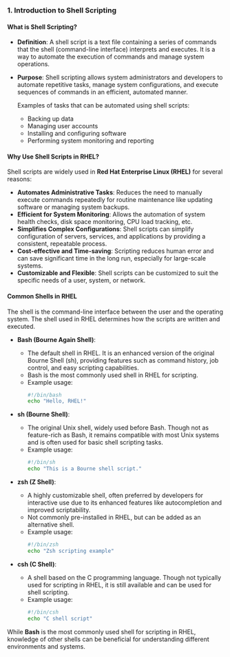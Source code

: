 ### **1. Introduction to Shell Scripting**

#### **What is Shell Scripting?**
- **Definition**: A shell script is a text file containing a series of commands that the shell (command-line interface) interprets and executes. It is a way to automate the execution of commands and manage system operations.
- **Purpose**: Shell scripting allows system administrators and developers to automate repetitive tasks, manage system configurations, and execute sequences of commands in an efficient, automated manner.

   Examples of tasks that can be automated using shell scripts:
   - Backing up data
   - Managing user accounts
   - Installing and configuring software
   - Performing system monitoring and reporting

#### **Why Use Shell Scripts in RHEL?**
Shell scripts are widely used in **Red Hat Enterprise Linux (RHEL)** for several reasons:
- **Automates Administrative Tasks**: Reduces the need to manually execute commands repeatedly for routine maintenance like updating software or managing system backups.
- **Efficient for System Monitoring**: Allows the automation of system health checks, disk space monitoring, CPU load tracking, etc.
- **Simplifies Complex Configurations**: Shell scripts can simplify configuration of servers, services, and applications by providing a consistent, repeatable process.
- **Cost-effective and Time-saving**: Scripting reduces human error and can save significant time in the long run, especially for large-scale systems.
- **Customizable and Flexible**: Shell scripts can be customized to suit the specific needs of a user, system, or network.

#### **Common Shells in RHEL**
The shell is the command-line interface between the user and the operating system. The shell used in RHEL determines how the scripts are written and executed.

- **Bash (Bourne Again Shell)**: 
   - The default shell in RHEL. It is an enhanced version of the original Bourne Shell (sh), providing features such as command history, job control, and easy scripting capabilities.
   - Bash is the most commonly used shell in RHEL for scripting.
   - Example usage: 
     ```bash
     #!/bin/bash
     echo "Hello, RHEL!"
     ```
   
- **sh (Bourne Shell)**: 
   - The original Unix shell, widely used before Bash. Though not as feature-rich as Bash, it remains compatible with most Unix systems and is often used for basic shell scripting tasks.
   - Example usage:
     ```bash
     #!/bin/sh
     echo "This is a Bourne shell script."
     ```

- **zsh (Z Shell)**:
   - A highly customizable shell, often preferred by developers for interactive use due to its enhanced features like autocompletion and improved scriptability.
   - Not commonly pre-installed in RHEL, but can be added as an alternative shell.
   - Example usage:
     ```bash
     #!/bin/zsh
     echo "Zsh scripting example"
     ```

- **csh (C Shell)**:
   - A shell based on the C programming language. Though not typically used for scripting in RHEL, it is still available and can be used for shell scripting.
   - Example usage:
     ```bash
     #!/bin/csh
     echo "C shell script"
     ```

While **Bash** is the most commonly used shell for scripting in RHEL, knowledge of other shells can be beneficial for understanding different environments and systems.
